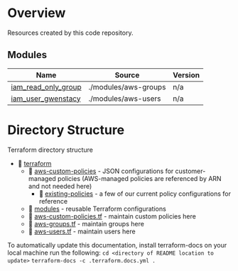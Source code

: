 <!-- BEGIN_TF_DOCS -->
# Overview
Resources created by this code repository.


## Modules

| Name | Source | Version |
|------|--------|---------|
| <a name="module_iam_read_only_group"></a> [iam\_read\_only\_group](#module\_iam\_read\_only\_group) | ./modules/aws-groups | n/a |
| <a name="module_iam_user_gwenstacy"></a> [iam\_user\_gwenstacy](#module\_iam\_user\_gwenstacy) | ./modules/aws-users | n/a |





 

# Directory Structure
Terraform directory structure

- 📁 [terraform](https://github.com/hackforla/ops-security/tree/cb/example/terraform)
  - 📁  [aws-custom-policies](https://github.com/hackforla/ops-security/tree/cb/example/terraform/aws-custom-policies) - JSON configurations for customer-managed policies (AWS-managed policies are referenced by ARN and not needed here)
      - 📁 [existing-policies](https://github.com/hackforla/ops-security/tree/cb/example/terraform/aws-custom-policies/existing-policies) - a few of our current policy configurations for reference
  - 📁 [modules](https://github.com/hackforla/ops-security/tree/cb/example/terraform/modules) - reusable Terraform configurations
  - 📄 [aws-custom-policies.tf](https://github.com/hackforla/ops-security/tree/cb/example/terraform/modules/aws-groups) - maintain custom policies here
  - 📄 [aws-groups.tf](https://github.com/hackforla/ops-security/tree/cb/example/terraform/modules/aws-groups) - maintain groups here
  - 📄 [aws-users.tf](https://github.com/hackforla/ops-security/tree/cb/example/terraform/modules/aws-users) - maintain users here
    
To automatically update this documentation, install terraform-docs on your local machine run the following: 
`cd <directory of README location to update>`
`terraform-docs -c .terraform.docs.yml .`
<!-- END_TF_DOCS -->    